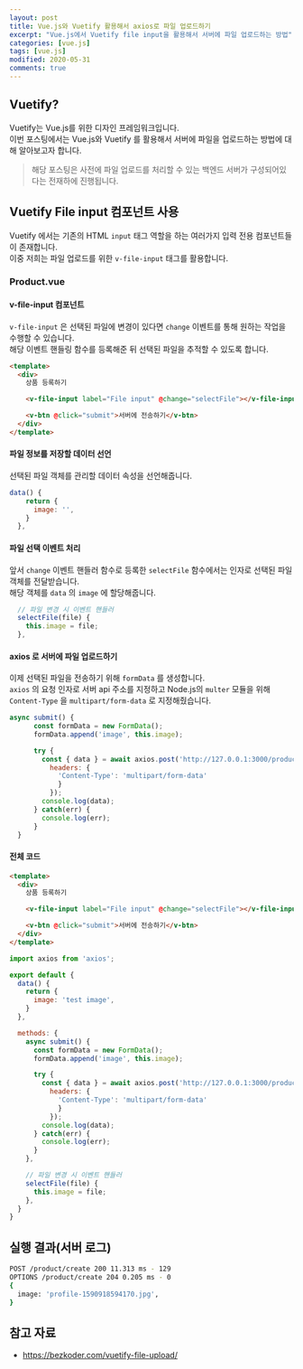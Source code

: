 ```yaml
---
layout: post
title: Vue.js와 Vuetify 활용해서 axios로 파일 업로드하기
excerpt: "Vue.js에서 Vuetify file input을 활용해서 서버에 파일 업로드하는 방법"
categories: [vue.js]
tags: [vue.js]
modified: 2020-05-31
comments: true
---
```



## Vuetify?
Vuetify는 Vue.js를 위한 디자인 프레임워크입니다. <br>
이번 포스팅에서는 Vue.js와 Vuetify 를 활용해서 서버에 파일을 업로드하는 방법에 대해 알아보고자 합니다. <br>

> 해당 포스팅은 사전에 파일 업로드를 처리할 수 있는 백엔드 서버가 구성되어있다는 전재하에 진행됩니다. 

## Vuetify File input 컴포넌트 사용
Vuetify 에서는 기존의 HTML `input` 태그 역할을 하는 여러가지 입력 전용 컴포넌트들이 존재합니다. <br>
이중 저희는 파일 업로드를 위한 `v-file-input` 태그를 활용합니다. <br>

### Product.vue

#### v-file-input 컴포넌트
`v-file-input` 은 선택된 파일에 변경이 있다면 `change` 이벤트를 통해 원하는 작업을 수행할 수 있습니다. <br>
해당 이벤트 핸들링 함수를 등록해준 뒤 선택된 파일을 추적할 수 있도록 합니다. <br>
~~~ html
<template>
  <div>
    상품 등록하기

    <v-file-input label="File input" @change="selectFile"></v-file-input>

    <v-btn @click="submit">서버에 전송하기</v-btn>
  </div>
</template>
~~~

#### 파일 정보를 저장할 데이터 선언
선택된 파일 객체를 관리할 데이터 속성을 선언해줍니다. <br>
~~~ javascript
data() {
    return {
      image: '',
    }
  },
~~~

#### 파일 선택 이벤트 처리
앞서 `change` 이벤트 핸들러 함수로 등록한 `selectFile` 함수에서는 인자로 선택된 파일 객체를 전달받습니다. <br>
해당 객체를 `data` 의 `image` 에 할당해줍니다. <br>

~~~ javascript
  // 파일 변경 시 이벤트 핸들러
  selectFile(file) {
    this.image = file;
  },
~~~

#### axios 로 서버에 파일 업로드하기
이제 선택된 파일을 전송하기 위해 `formData` 를 생성합니다. <br>
`axios` 의 요청 인자로 서버 api 주소를 지정하고 Node.js의 `multer` 모듈을 위해 `Content-Type` 을 `multipart/form-data` 로 지정해줬습니다. <br>


~~~ javascript
async submit() {
      const formData = new FormData();
      formData.append('image', this.image);

      try {
        const { data } = await axios.post('http://127.0.0.1:3000/product/create', formData, {
          headers: {
            'Content-Type': 'multipart/form-data'
            }
          });
        console.log(data);
      } catch(err) {
        console.log(err);
      }
  }
~~~

#### 전체 코드
~~~ html
<template>
  <div>
    상품 등록하기

    <v-file-input label="File input" @change="selectFile"></v-file-input>

    <v-btn @click="submit">서버에 전송하기</v-btn>
  </div>
</template>
~~~

~~~ javascript
import axios from 'axios';

export default {
  data() {
    return {
      image: 'test image',
    }
  },

  methods: {
    async submit() {
      const formData = new FormData();
      formData.append('image', this.image);

      try {
        const { data } = await axios.post('http://127.0.0.1:3000/product/create', formData, {
          headers: {
            'Content-Type': 'multipart/form-data'
            }
          });
        console.log(data);
      } catch(err) {
        console.log(err);
      }
    },

    // 파일 변경 시 이벤트 핸들러
    selectFile(file) {
      this.image = file;
    },
  }
}
~~~

## 실행 결과(서버 로그)
~~~ bash
POST /product/create 200 11.313 ms - 129
OPTIONS /product/create 204 0.205 ms - 0
{
  image: 'profile-1590918594170.jpg',
}
~~~

## 참고 자료
* https://bezkoder.com/vuetify-file-upload/
